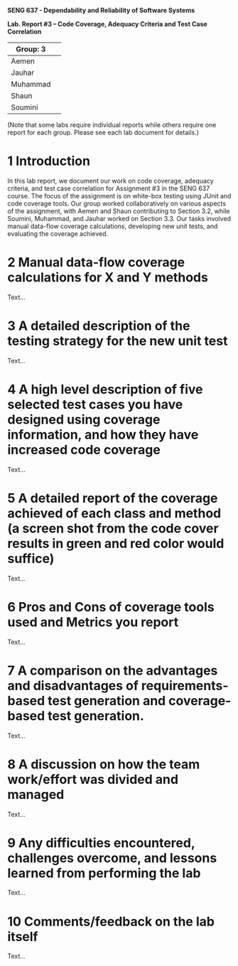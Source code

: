 **SENG 637 - Dependability and Reliability of Software Systems**

**Lab. Report #3 – Code Coverage, Adequacy Criteria and Test Case Correlation**

| Group: 3      |     |
| -------------- | --- |
| Aemen |     |
| Jauhar |     |
| Muhammad |     |
| Shaun |     |
| Soumini |     |

(Note that some labs require individual reports while others require one report
for each group. Please see each lab document for details.)

# 1 Introduction

In this lab report, we document our work on code coverage, adequacy criteria, and test case correlation for Assignment #3 in the SENG 637 course. The focus of the assignment is on white-box testing using JUnit and code coverage tools. Our group worked collaboratively on various aspects of the assignment, with Aemen and Shaun contributing to Section 3.2, while Soumini, Muhammad, and Jauhar worked on Section 3.3. Our tasks involved manual data-flow coverage calculations, developing new unit tests, and evaluating the coverage achieved.

# 2 Manual data-flow coverage calculations for X and Y methods

Text…

# 3 A detailed description of the testing strategy for the new unit test

Text…

# 4 A high level description of five selected test cases you have designed using coverage information, and how they have increased code coverage

Text…

# 5 A detailed report of the coverage achieved of each class and method (a screen shot from the code cover results in green and red color would suffice)

Text…

# 6 Pros and Cons of coverage tools used and Metrics you report

Text…

# 7 A comparison on the advantages and disadvantages of requirements-based test generation and coverage-based test generation.

Text…

# 8 A discussion on how the team work/effort was divided and managed

Text…

# 9 Any difficulties encountered, challenges overcome, and lessons learned from performing the lab

Text…

# 10 Comments/feedback on the lab itself

Text…
